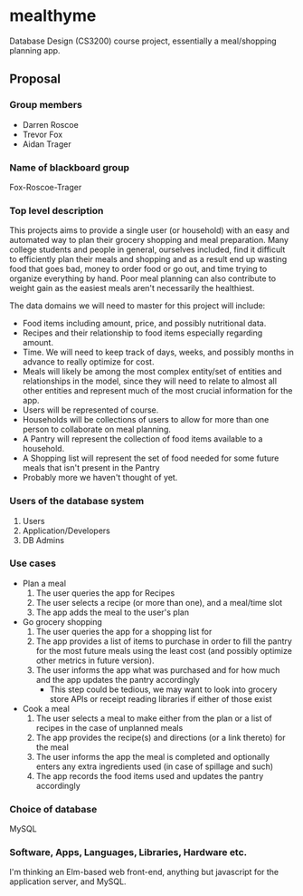 # mealthyme
Database Design (CS3200) course project, essentially a meal/shopping planning app.


## Proposal

### Group members

* Darren Roscoe
* Trevor Fox
* Aidan Trager

### Name of blackboard group

Fox-Roscoe-Trager

### Top level description

This projects aims to provide a single user (or household) with an easy and automated way to plan their grocery shopping and meal preparation. Many college students and people in general, ourselves included, find it difficult to efficiently plan their meals and shopping and as a result end up wasting food that goes bad, money to order food or go out, and time trying to organize everything by hand. Poor meal planning can also contribute to weight gain as the easiest meals aren't necessarily the healthiest.

The data domains we will need to master for this project will include:
* Food items including amount, price, and possibly nutritional data.
* Recipes and their relationship to food items especially regarding amount.
* Time. We will need to keep track of days, weeks, and possibly months in advance to really optimize for cost.
* Meals will likely be among the most complex entity/set of entities and relationships in the model, since they will need to relate to almost all other entities and represent much of the most crucial information for the app.
* Users will be represented of course.
* Households will be collections of users to allow for more than one person to collaborate on meal planning.
* A Pantry will represent the collection of food items available to a household.
* A Shopping list will represent the set of food needed for some future meals that isn't present in the Pantry
* Probably more we haven't thought of yet.

### Users of the database system

1. Users
2. Application/Developers
3. DB Admins

### Use cases
* Plan a meal
    1. The user queries the app for Recipes
    2. The user selects a recipe (or more than one), and a meal/time slot
    3. The app adds the meal to the user's plan
* Go grocery shopping
    1. The user queries the app for a shopping list for
    2. The app provides a list of items to purchase in order to fill the pantry for the most future meals using the least cost (and possibly optimize other metrics in future version).
    3. The user informs the app what was purchased and for how much and the app updates the pantry accordingly
        * This step could be tedious, we may want to look into grocery store APIs or receipt reading libraries if either of those exist
* Cook a meal
    1. The user selects a meal to make either from the plan or a list of recipes in the case of unplanned meals
    2. The app provides the recipe(s) and directions (or a link thereto) for the meal
    3. The user informs the app the meal is completed and optionally enters any extra ingredients used (in case of spillage and such)
    4. The app records the food items used and updates the pantry accordingly

### Choice of database

MySQL

### Software, Apps, Languages, Libraries, Hardware etc.

I'm thinking an Elm-based web front-end, anything but javascript for the application server, and MySQL.
